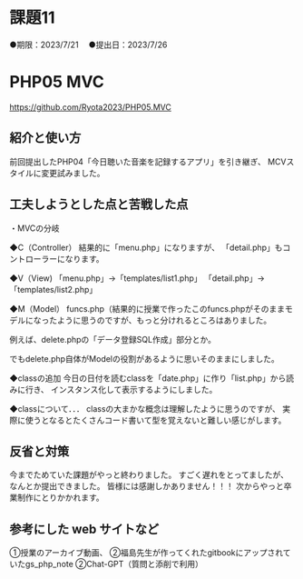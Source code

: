 # 課題11
●期限：2023/7/21　
●提出日：2023/7/26
# PHP05 MVC
https://github.com/Ryota2023/PHP05.MVC

## 紹介と使い方
前回提出したPHP04「今日聴いた音楽を記録するアプリ」を引き継ぎ、
MCVスタイルに変更試みました。


## 工夫しようとした点と苦戦した点
・MVCの分岐

◆C（Controller）
結果的に「menu.php」になりますが、
「detail.php」もコントローラーになります。

◆V（View)
「menu.php」→「templates/list1.php」
「detail.php」→「templates/list2.php」

◆M（Model）
funcs.php（結果的に授業で作ったこのfuncs.phpがそのままモデルになったように思うのですが、もっと分けれるところはありました。

例えば、delete.phpの「データ登録SQL作成」部分とか。

でもdelete.php自体がModelの役割があるように思いそのままにしました。

◆classの追加
今日の日付を読むclassを「date.php」に作り「list.php」から読みに行き、
インスタンス化して表示するようにしました。

◆classについて．．．
classの大まかな概念は理解したように思うのですが、
実際に使うとなるとたくさんコード書いて型を覚えないと難しい感じがします。



## 反省と対策
今までためていた課題がやっと終わりました。
すごく遅れをとってましたが、なんとか提出できました。
皆様には感謝しかありません！！！
次からやっと卒業制作にとりかかれます。

## 参考にした web サイトなど
①授業のアーカイブ動画、
②福島先生が作ってくれたgitbookにアップされていたgs_php_note
②Chat-GPT（質問と添削で利用）
